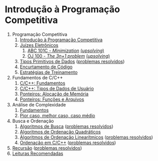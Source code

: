 Introdução à Programação Competitiva
====================================

1. Programação Competitiva
    1. [Introdução à Programação Competitiva](slides/introducao_a_programacao_competitiva/introducao_a_programacao_competitiva.pdf)
    1. [Juízes Eletrônicos](slides/juizes_eletronicos/juizes_eletronicos.pdf)
        1. [ABC 101C - _Minimization_](https://atcoder.jp/contests/abc101/tasks/arc099_a)  [(_upsolving_)](../Upsolving/AtCoder/ABC_101C/ABC_101C.pdf)
        1. [OJ 100 - _The 3n+1 problem_](http://onlinejudge.org/index.php?option=com_onlinejudge&Itemid=8&category=24&page=show_problem&problem=36) [(_upsolving_)](../Upsolving/OJ/100/100.pdf)
    1. [Tipos Primitivos de Dados](slides/tipos_primitivos/tipos_primitivos.pdf) ([problemas resolvidos](problems/tipos_primitivos/tipos_primitivos.pdf))
    1. [Encurtamento de Código](slides/encurtamento/encurtamento.pdf)
    1. [Estratégias de Treinamento](slides/PI-5/PI-5.pdf)
1. Fundamentos de C/C++
    1. [C/C++: Fundamentos](slides/RC-1/RC-1.pdf)
    1. [C/C++: Tipos de Dados de Usuário](slides/RC-2/RC-2.pdf)
    1. [Ponteiros: Alocação de Memória](slides/PT-1/PT-1.pdf)
    1. [Ponteiros: Funções e Arquivos](slides/PT-2/PT-2.pdf)
1. Análise de Complexidade
    1. [Fundamentos](slides/analise_de_complexidade-fundamentos/analise_de_complexidade-fundamentos.pdf)
    1. [Pior caso, melhor caso, caso médio](slides/analise_de_complexidade-calculo/analise_de_complexidade-calculo.pdf)
1. Busca e Ordenação
    1. [Algoritmos de Busca](slides/algoritmos_de_busca/algoritmos_de_busca.pdf) ([problemas resolvidos](problems/algoritmos_de_busca/algoritmos_de_busca.pdf))
    1. [Algoritmos de Ordenação Quadráticos](slides/algoritmos_de_ordenacao_quadraticos/algoritmos_de_ordenacao_quadraticos.pdf)
    1. [Algoritmos de Ordenação Linearítmicos](slides/algoritmos_de_ordenacao_linearitmicos/algoritmos_de_ordenacao_linearitmicos.pdf) ([problemas resolvidos](problems/algoritmos_de_ordenacao_linearitmicos/algoritmos_de_ordenacao_linearitmicos.pdf))
    1. [Ordenação em C/C++](slides/ordenacao_em_Cpp/ordenacao_em_Cpp.pdf) ([problemas resolvidos](problems/ordenacao_em_Cpp/ordenacao_em_Cpp.pdf))
1. [Recursão](slides/RS-1/RS-1.pdf) ([problemas resolvidos](problems/RS-1/RS-1.pdf))
1. [Leituras Recomendadas](slides/leituras/leituras.pdf)

<!-- Assuntos pendentes:
1. Algoritmos de ordenação O(1)
2. Análise amortizada
3. Master theorem para funções recursivas/dividir e conquistar
4. Análise de complexidade: exemplo do Donald Knuth
5. Novos algoritmos de ordenação: https://github.com/scandum/quadsort e https://github.com/scandum/wolfsort

-->
